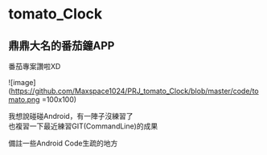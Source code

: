 # tomato_Clock

## 鼎鼎大名的番茄鐘APP

番茄專案讚啦XD

![image](https://github.com/Maxspace1024/PRJ_tomato_Clock/blob/master/code/tomato.png =100x100)


我想說碰碰Android，有一陣子沒練習了<br/>
也複習一下最近練習GIT(CommandLine)的成果

備註一些Android Code生疏的地方

